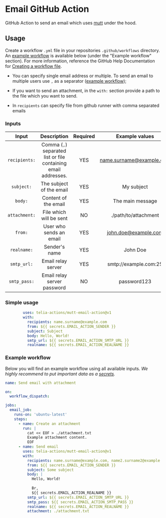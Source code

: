 # Email GitHub Action
GitHub Action to send an email which uses [mutt](http://www.mutt.org/) under the hood.


## Usage

Create a workflow `.yml` file in your repositories `.github/workflows` directory. An [example workflow](#example-workflow) is available below (under the "Example workflow" section). For more information, reference the GitHub Help Documentation for [Creating a workflow file](https://help.github.com/en/articles/configuring-a-workflow#creating-a-workflow-file).

* You can specify single email address or multiple. To send an email to multiple users use `,` as a separator ([example workflow](#example-workflow));

* If you want to send an attachment, in the `with:` section provide a path to the file which you want to send.

* In `recipients` can specify file from github runner with comma separated emails

### Inputs

| Input | Description | Required | Example values |
| :---: | :---: | :---: | :---: |
| `recipients:` | Comma (`,`) separated list or file containing email addresses. | YES | name.surname@example.com |
| `subject:` | The subject of the email | YES | My subject |
| `body:` | Content of the email | YES | The main message |
| `attachment:` | File which will be sent | NO | ./path/to/attachment |
| `from:` | User who sends an email | YES | john.doe@example.com |
| `realname:` | Sender's name | YES | John Doe |
| `smtp_url:` | Email relay server | YES | smtp://example.com:25 |
| `smtp_pass:` | Email relay server password| NO | password123 |


### Simple usage

```yaml
        uses: telia-actions/mutt-email-action@v1
        with:
          recipients: name.surname@example.com
          from: ${{ secrets.EMAIL_ACTION_SENDER }}
          subject: Subject
          body: Hello, World!
          smtp_url: ${{ secrets.EMAIL_ACTION_SMTP_URL }}
          realname: ${{ secrets.EMAIL_ACTION_REALNAME }}
```

### Example workflow
Below you will find an example workflow using all available inputs.
*We highly recommend to put important data as a [secrets](https://docs.github.com/en/actions/security-guides/encrypted-secrets#creating-encrypted-secrets-for-a-repository).*

```yaml
name: Send email with attachment

on:
  workflow_dispatch:

jobs:
  email_job:
    runs-on: 'ubuntu-latest'      
    steps:
      - name: Create an attachment
        run: |
          cat << EOF > ./attachment.txt
          Example attachment content.
          EOF
      - name: Send email
        uses: telia-actions/mutt-email-action@v1
        with:
          recipients: name.surname@example.com, name2.surname2@example.com
          from: ${{ secrets.EMAIL_ACTION_SENDER }}
          subject: Some subject
          body: |
            Hello, World!
            
            Br,
            ${{ secrets.EMAIL_ACTION_REALNAME }}
          smtp_url: ${{ secrets.EMAIL_ACTION_SMTP_URL }}
          smtp_pass: ${{ secrets.EMAIL_ACTION_SMTP_PASS }}
          realname: ${{ secrets.EMAIL_ACTION_REALNAME }}
          attachment: ./attachment.txt
```
